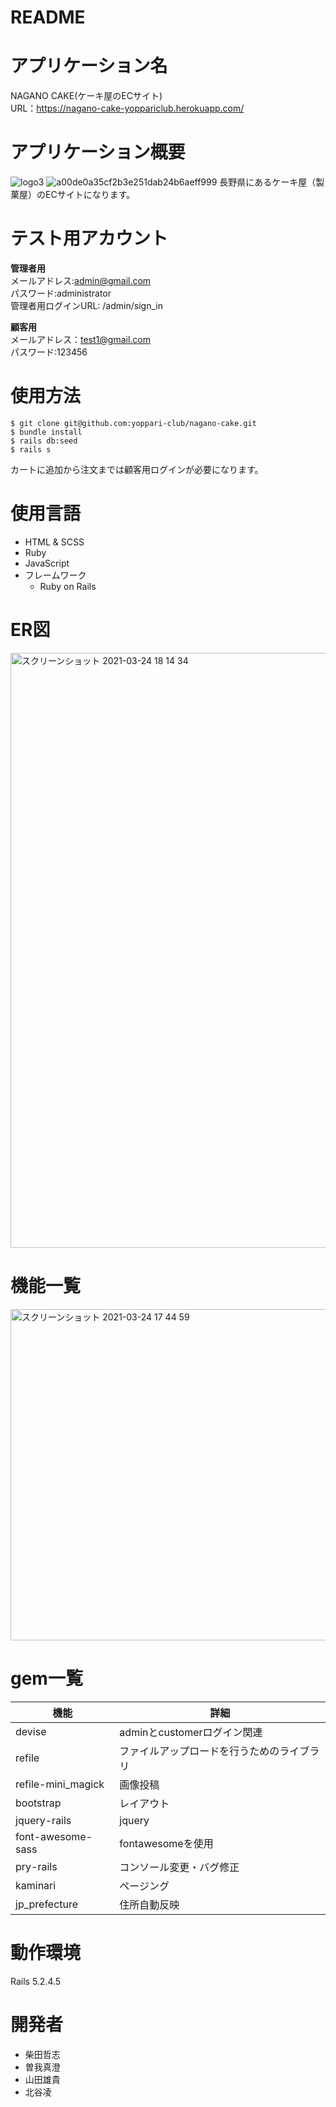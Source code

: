 # README

# アプリケーション名

NAGANO CAKE(ケーキ屋のECサイト)<br>
URL：https://nagano-cake-yoppariclub.herokuapp.com/

# アプリケーション概要
 ![logo3](https://user-images.githubusercontent.com/77328172/111861055-b03bc300-898e-11eb-9f1c-068e630febc6.png)
 ![a00de0a35cf2b3e251dab24b6aeff999](https://user-images.githubusercontent.com/77002979/112281735-ba7cfa80-8cc9-11eb-9c47-ede47b2db344.png)
 長野県にあるケーキ屋（製菓屋）のECサイトになります。

# テスト用アカウント

**管理者用**<br>
メールアドレス:admin@gmail.com<br>
パスワード:administrator<br>
管理者用ログインURL: /admin/sign_in

**顧客用**<br>
メールアドレス：test1@gmail.com<br>
パスワード:123456<br>

# 使用方法

```
$ git clone git@github.com:yoppari-club/nagano-cake.git
$ bundle install
$ rails db:seed
$ rails s
```

カートに追加から注文までは顧客用ログインが必要になります。

# 使用言語
- HTML & SCSS
- Ruby
- JavaScript
- フレームワーク
  - Ruby on Rails

# ER図
<img width="952" alt="スクリーンショット 2021-03-24 18 14 34" src="https://user-images.githubusercontent.com/77328172/112284726-e51c8280-8ccc-11eb-8f02-168876ab86c7.png">


# 機能一覧

<img width="530" alt="スクリーンショット 2021-03-24 17 44 59" src="https://user-images.githubusercontent.com/76772716/112280877-ccaa6900-8cc8-11eb-9924-2f7642368c26.png">


# gem一覧

| 機能 | 詳細 |
----  | ----
|devise| adminとcustomerログイン関連|
|refile| ファイルアップロードを行うためのライブラリ　|
|refile-mini_magick| 画像投稿|
|bootstrap| レイアウト |
|jquery-rails| jquery|
|font-awesome-sass| fontawesomeを使用 |
|pry-rails| コンソール変更・バグ修正 |
|kaminari|ページング |
|jp_prefecture| 住所自動反映|

# 動作環境
Rails 5.2.4.5

# 開発者
- 柴田哲志
- 曽我真澄
- 山田雄貴
- 北谷凌

